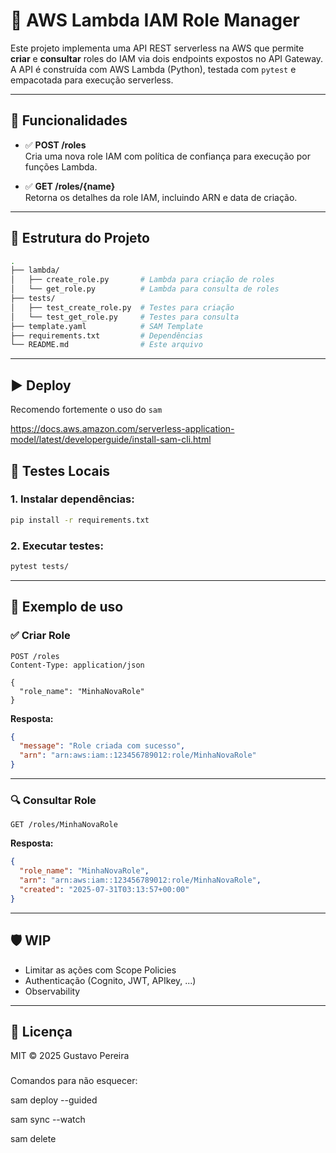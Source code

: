 
# 🚀 AWS Lambda IAM Role Manager

Este projeto implementa uma API REST serverless na AWS que permite **criar** e **consultar** roles do IAM via dois endpoints expostos no API Gateway. A API é construída com AWS Lambda (Python), testada com `pytest` e empacotada para execução serverless.

---

## 📌 Funcionalidades

- ✅ **POST /roles**  
  Cria uma nova role IAM com política de confiança para execução por funções Lambda.

- ✅ **GET /roles/{name}**  
  Retorna os detalhes da role IAM, incluindo ARN e data de criação.

---

## 📁 Estrutura do Projeto

```bash
.
├── lambda/
│   ├── create_role.py       # Lambda para criação de roles
│   └── get_role.py          # Lambda para consulta de roles
├── tests/
│   ├── test_create_role.py  # Testes para criação
│   └── test_get_role.py     # Testes para consulta
├── template.yaml            # SAM Template
├── requirements.txt         # Dependências
└── README.md                # Este arquivo
```

---

## ▶️ Deploy 

Recomendo fortemente o uso do `sam`

https://docs.aws.amazon.com/serverless-application-model/latest/developerguide/install-sam-cli.html





## 🧪 Testes Locais

### 1. Instalar dependências:

```bash
pip install -r requirements.txt
```

### 2. Executar testes:

```bash
pytest tests/
```

---

## 🔄 Exemplo de uso

### ✅ Criar Role

```http
POST /roles
Content-Type: application/json

{
  "role_name": "MinhaNovaRole"
}
```

**Resposta:**
```json
{
  "message": "Role criada com sucesso",
  "arn": "arn:aws:iam::123456789012:role/MinhaNovaRole"
}
```

---

### 🔍 Consultar Role

```http
GET /roles/MinhaNovaRole
```

**Resposta:**
```json
{
  "role_name": "MinhaNovaRole",
  "arn": "arn:aws:iam::123456789012:role/MinhaNovaRole",
  "created": "2025-07-31T03:13:57+00:00"
}
```

---

## 🛡️ WIP


- Limitar as ações com Scope Policies
- Authenticação (Cognito, JWT, APIkey, ...)
- Observability 

---

## 📄 Licença

MIT © 2025 Gustavo Pereira



###

Comandos para não esquecer:

sam deploy --guided

sam sync --watch


sam delete
